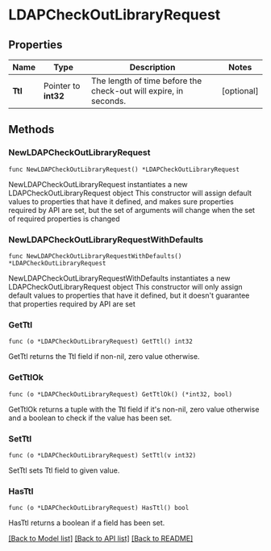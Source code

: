 # LDAPCheckOutLibraryRequest

## Properties

Name | Type | Description | Notes
------------ | ------------- | ------------- | -------------
**Ttl** | Pointer to **int32** | The length of time before the check-out will expire, in seconds. | [optional] 

## Methods

### NewLDAPCheckOutLibraryRequest

`func NewLDAPCheckOutLibraryRequest() *LDAPCheckOutLibraryRequest`

NewLDAPCheckOutLibraryRequest instantiates a new LDAPCheckOutLibraryRequest object
This constructor will assign default values to properties that have it defined,
and makes sure properties required by API are set, but the set of arguments
will change when the set of required properties is changed

### NewLDAPCheckOutLibraryRequestWithDefaults

`func NewLDAPCheckOutLibraryRequestWithDefaults() *LDAPCheckOutLibraryRequest`

NewLDAPCheckOutLibraryRequestWithDefaults instantiates a new LDAPCheckOutLibraryRequest object
This constructor will only assign default values to properties that have it defined,
but it doesn't guarantee that properties required by API are set

### GetTtl

`func (o *LDAPCheckOutLibraryRequest) GetTtl() int32`

GetTtl returns the Ttl field if non-nil, zero value otherwise.

### GetTtlOk

`func (o *LDAPCheckOutLibraryRequest) GetTtlOk() (*int32, bool)`

GetTtlOk returns a tuple with the Ttl field if it's non-nil, zero value otherwise
and a boolean to check if the value has been set.

### SetTtl

`func (o *LDAPCheckOutLibraryRequest) SetTtl(v int32)`

SetTtl sets Ttl field to given value.

### HasTtl

`func (o *LDAPCheckOutLibraryRequest) HasTtl() bool`

HasTtl returns a boolean if a field has been set.


[[Back to Model list]](../README.md#documentation-for-models) [[Back to API list]](../README.md#documentation-for-api-endpoints) [[Back to README]](../README.md)


